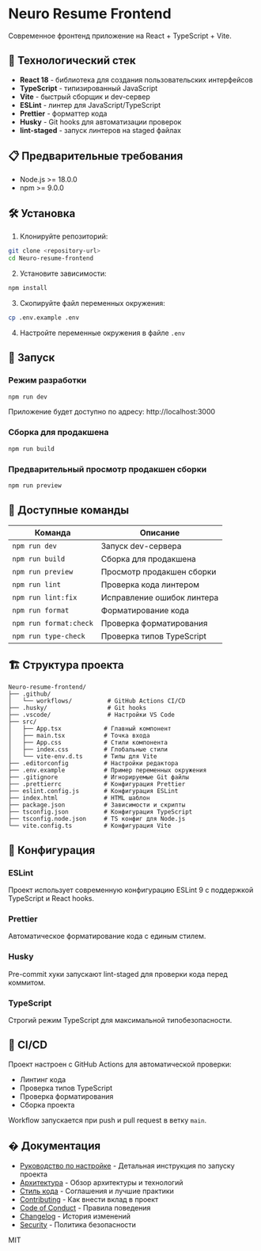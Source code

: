 # Neuro Resume Frontend

Современное фронтенд приложение на React + TypeScript + Vite.

## 🚀 Технологический стек

- **React 18** - библиотека для создания пользовательских интерфейсов
- **TypeScript** - типизированный JavaScript
- **Vite** - быстрый сборщик и dev-сервер
- **ESLint** - линтер для JavaScript/TypeScript
- **Prettier** - форматтер кода
- **Husky** - Git hooks для автоматизации проверок
- **lint-staged** - запуск линтеров на staged файлах

## 📋 Предварительные требования

- Node.js >= 18.0.0
- npm >= 9.0.0

## 🛠️ Установка

1. Клонируйте репозиторий:

```bash
git clone <repository-url>
cd Neuro-resume-frontend
```

2. Установите зависимости:

```bash
npm install
```

3. Скопируйте файл переменных окружения:

```bash
cp .env.example .env
```

4. Настройте переменные окружения в файле `.env`

## 🏃 Запуск

### Режим разработки

```bash
npm run dev
```

Приложение будет доступно по адресу: http://localhost:3000

### Сборка для продакшена

```bash
npm run build
```

### Предварительный просмотр продакшен сборки

```bash
npm run preview
```

## 📝 Доступные команды

| Команда                | Описание                   |
| ---------------------- | -------------------------- |
| `npm run dev`          | Запуск dev-сервера         |
| `npm run build`        | Сборка для продакшена      |
| `npm run preview`      | Просмотр продакшен сборки  |
| `npm run lint`         | Проверка кода линтером     |
| `npm run lint:fix`     | Исправление ошибок линтера |
| `npm run format`       | Форматирование кода        |
| `npm run format:check` | Проверка форматирования    |
| `npm run type-check`   | Проверка типов TypeScript  |

## 🏗️ Структура проекта

```
Neuro-resume-frontend/
├── .github/
│   └── workflows/          # GitHub Actions CI/CD
├── .husky/                 # Git hooks
├── .vscode/                # Настройки VS Code
├── src/
│   ├── App.tsx            # Главный компонент
│   ├── main.tsx           # Точка входа
│   ├── App.css            # Стили компонента
│   ├── index.css          # Глобальные стили
│   └── vite-env.d.ts      # Типы для Vite
├── .editorconfig          # Настройки редактора
├── .env.example           # Пример переменных окружения
├── .gitignore             # Игнорируемые Git файлы
├── .prettierrc            # Конфигурация Prettier
├── eslint.config.js       # Конфигурация ESLint
├── index.html             # HTML шаблон
├── package.json           # Зависимости и скрипты
├── tsconfig.json          # Конфигурация TypeScript
├── tsconfig.node.json     # TS конфиг для Node.js
└── vite.config.ts         # Конфигурация Vite
```

## 🔧 Конфигурация

### ESLint

Проект использует современную конфигурацию ESLint 9 с поддержкой TypeScript и React hooks.

### Prettier

Автоматическое форматирование кода с единым стилем.

### Husky

Pre-commit хуки запускают lint-staged для проверки кода перед коммитом.

### TypeScript

Строгий режим TypeScript для максимальной типобезопасности.

## 🚦 CI/CD

Проект настроен с GitHub Actions для автоматической проверки:

- Линтинг кода
- Проверка типов TypeScript
- Проверка форматирования
- Сборка проекта

Workflow запускается при push и pull request в ветку `main`.

## � Документация

- [Руководство по настройке](docs/SETUP.md) - Детальная инструкция по запуску проекта
- [Архитектура](docs/ARCHITECTURE.md) - Обзор архитектуры и технологий
- [Стиль кода](docs/CODING_STYLE.md) - Соглашения и лучшие практики
- [Contributing](CONTRIBUTING.md) - Как внести вклад в проект
- [Code of Conduct](CODE_OF_CONDUCT.md) - Правила поведения
- [Changelog](CHANGELOG.md) - История изменений
- [Security](SECURITY.md) - Политика безопасности

MIT
